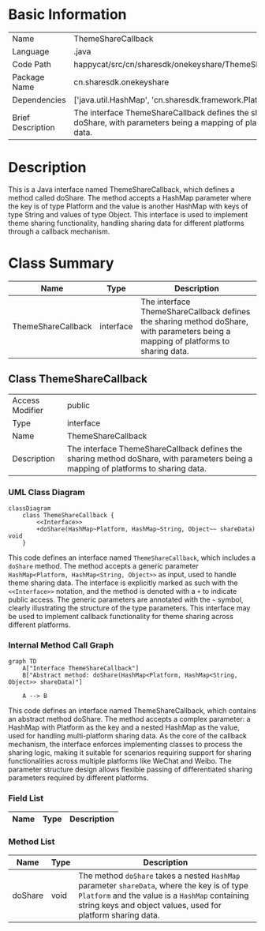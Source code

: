 # Basic Information

|      |      |
|------|------|
| Name | ThemeShareCallback |
| Language | .java |
| Code Path | happycat/src/cn/sharesdk/onekeyshare/ThemeShareCallback.java |
| Package Name | cn.sharesdk.onekeyshare |
| Dependencies | ['java.util.HashMap', 'cn.sharesdk.framework.Platform'] |
| Brief Description | The interface ThemeShareCallback defines the sharing method doShare, with parameters being a mapping of platforms to sharing data. |

# Description

This is a Java interface named ThemeShareCallback, which defines a method called doShare. The method accepts a HashMap parameter where the key is of type Platform and the value is another HashMap with keys of type String and values of type Object. This interface is used to implement theme sharing functionality, handling sharing data for different platforms through a callback mechanism.

# Class Summary

| Name   | Type  | Description |
|-------|------|-------------|
| ThemeShareCallback | interface | The interface ThemeShareCallback defines the sharing method doShare, with parameters being a mapping of platforms to sharing data. |



## Class ThemeShareCallback

|      |      |
|------|------|
| Access Modifier | public |
| Type | interface |
| Name | ThemeShareCallback |
| Description | The interface ThemeShareCallback defines the sharing method doShare, with parameters being a mapping of platforms to sharing data. |


### UML Class Diagram

```mermaid
classDiagram
    class ThemeShareCallback {
        <<Interface>>
        +doShare(HashMap~Platform, HashMap~String, Object~~ shareData) void
    }
```

This code defines an interface named `ThemeShareCallback`, which includes a `doShare` method. The method accepts a generic parameter `HashMap<Platform, HashMap<String, Object>>` as input, used to handle theme sharing data. The interface is explicitly marked as such with the `<<Interface>>` notation, and the method is denoted with a `+` to indicate public access. The generic parameters are annotated with the `~` symbol, clearly illustrating the structure of the type parameters. This interface may be used to implement callback functionality for theme sharing across different platforms.


### Internal Method Call Graph

```mermaid
graph TD
    A["Interface ThemeShareCallback"]
    B["Abstract method: doShare(HashMap<Platform, HashMap<String, Object>> shareData)"]

    A --> B
```

This code defines an interface named ThemeShareCallback, which contains an abstract method doShare. The method accepts a complex parameter: a HashMap with Platform as the key and a nested HashMap as the value, used for handling multi-platform sharing data. As the core of the callback mechanism, the interface enforces implementing classes to process the sharing logic, making it suitable for scenarios requiring support for sharing functionalities across multiple platforms like WeChat and Weibo. The parameter structure design allows flexible passing of differentiated sharing parameters required by different platforms.

### Field List

| Name  | Type  | Description |
|-------|-------|------|

### Method List

| Name  | Type  | Description |
|-------|-------|------|
| doShare | void | The method `doShare` takes a nested `HashMap` parameter `shareData`, where the key is of type `Platform` and the value is a `HashMap` containing string keys and object values, used for platform sharing data. |




